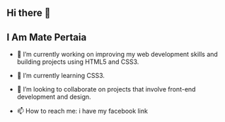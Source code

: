 ## Hi there 👋 

## I Am Mate Pertaia

- 🔭 I’m currently working on improving my web development skills and building projects using HTML5 and CSS3.
 
- 🌱 I’m currently learning CSS3.
 
- 👯 I’m looking to collaborate on projects that involve front-end development and design.
 
- 📫 How to reach me: i have my facebook link
